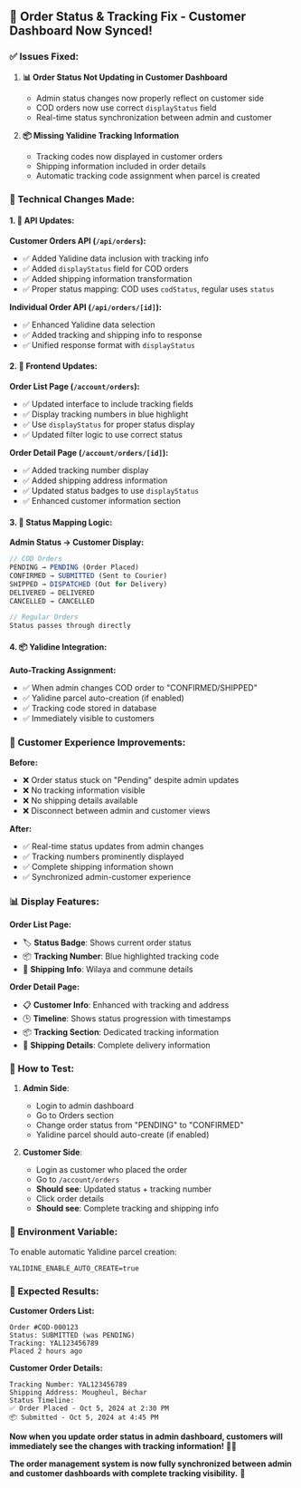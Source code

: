 ## 🔧 **Order Status & Tracking Fix - Customer Dashboard Now Synced!**

### **✅ Issues Fixed:**

1. **📊 Order Status Not Updating in Customer Dashboard**
   - Admin status changes now properly reflect on customer side
   - COD orders now use correct `displayStatus` field
   - Real-time status synchronization between admin and customer

2. **📦 Missing Yalidine Tracking Information**
   - Tracking codes now displayed in customer orders
   - Shipping information included in order details
   - Automatic tracking code assignment when parcel is created

### **🔧 Technical Changes Made:**

#### **1. 🔌 API Updates:**

**Customer Orders API (`/api/orders`):**
- ✅ Added Yalidine data inclusion with tracking info
- ✅ Added `displayStatus` field for COD orders
- ✅ Added shipping information transformation
- ✅ Proper status mapping: COD uses `codStatus`, regular uses `status`

**Individual Order API (`/api/orders/[id]`):**
- ✅ Enhanced Yalidine data selection
- ✅ Added tracking and shipping info to response
- ✅ Unified response format with `displayStatus`

#### **2. 📱 Frontend Updates:**

**Order List Page (`/account/orders`):**
- ✅ Updated interface to include tracking fields
- ✅ Display tracking numbers in blue highlight
- ✅ Use `displayStatus` for proper status display
- ✅ Updated filter logic to use correct status

**Order Detail Page (`/account/orders/[id]`):**
- ✅ Added tracking number display
- ✅ Added shipping address information
- ✅ Updated status badges to use `displayStatus`
- ✅ Enhanced customer information section

#### **3. 🎯 Status Mapping Logic:**

**Admin Status → Customer Display:**
```javascript
// COD Orders
PENDING → PENDING (Order Placed)
CONFIRMED → SUBMITTED (Sent to Courier) 
SHIPPED → DISPATCHED (Out for Delivery)
DELIVERED → DELIVERED
CANCELLED → CANCELLED

// Regular Orders
Status passes through directly
```

#### **4. 📦 Yalidine Integration:**

**Auto-Tracking Assignment:**
- ✅ When admin changes COD order to "CONFIRMED/SHIPPED"
- ✅ Yalidine parcel auto-creation (if enabled)
- ✅ Tracking code stored in database
- ✅ Immediately visible to customers

### **🎯 Customer Experience Improvements:**

**Before:**
- ❌ Order status stuck on "Pending" despite admin updates
- ❌ No tracking information visible
- ❌ No shipping details available
- ❌ Disconnect between admin and customer views

**After:**
- ✅ Real-time status updates from admin changes
- ✅ Tracking numbers prominently displayed
- ✅ Complete shipping information shown
- ✅ Synchronized admin-customer experience

### **📊 Display Features:**

**Order List Page:**
- 🏷️ **Status Badge**: Shows current order status
- 📦 **Tracking Number**: Blue highlighted tracking code
- 📍 **Shipping Info**: Wilaya and commune details

**Order Detail Page:**
- 📋 **Customer Info**: Enhanced with tracking and address
- 🕒 **Timeline**: Shows status progression with timestamps
- 📦 **Tracking Section**: Dedicated tracking information
- 🚚 **Shipping Details**: Complete delivery information

### **🧪 How to Test:**

1. **Admin Side**:
   - Login to admin dashboard
   - Go to Orders section
   - Change order status from "PENDING" to "CONFIRMED"
   - Yalidine parcel should auto-create (if enabled)

2. **Customer Side**:
   - Login as customer who placed the order
   - Go to `/account/orders`
   - **Should see**: Updated status + tracking number
   - Click order details
   - **Should see**: Complete tracking and shipping info

### **🔧 Environment Variable:**

To enable automatic Yalidine parcel creation:
```env
YALIDINE_ENABLE_AUTO_CREATE=true
```

### **🎯 Expected Results:**

**Customer Orders List:**
```
Order #COD-000123
Status: SUBMITTED (was PENDING)
Tracking: YAL123456789
Placed 2 hours ago
```

**Customer Order Details:**
```
Tracking Number: YAL123456789
Shipping Address: Mougheul, Béchar
Status Timeline:
✅ Order Placed - Oct 5, 2024 at 2:30 PM
📦 Submitted - Oct 5, 2024 at 4:45 PM
```

**Now when you update order status in admin dashboard, customers will immediately see the changes with tracking information!** 🎯✨

**The order management system is now fully synchronized between admin and customer dashboards with complete tracking visibility.** 🚀
